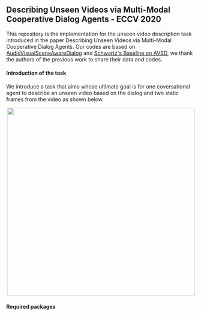 ## Describing Unseen Videos via Multi-Modal Cooperative Dialog Agents - ECCV 2020
This repository is the implementation for the unseen video description task introduced in the paper Describing Unseen Videos via Multi-Modal Cooperative Dialog Agents. Our codes are based on [AudioVisualSceneAwareDialog](https://github.com/dialogtekgeek/AudioVisualSceneAwareDialog) and [Schwartz's Baseline on AVSD](https://github.com/idansc/simple-avsd), we thank the authors of the previous work to share their data and codes.


#### Introduction of the task
We introduce a task that aims whose ultimate goal is for one coversational agent to describe an unseen video based on the dialog and two static frames from the video as shown below.
<p align="center">
<img src="https://github.com/L-YeZhu/AVSD-Agents/blob/master/figures/fig1.png" width="500">
  </p>

#### Required packages
